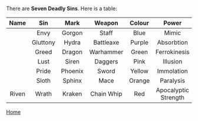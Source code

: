 There are __Seven Deadly Sins__. Here is a table:

|Name|Sin|Mark|Weapon|Colour|Power|Race|
|:-:|:-:|:-:|:-:|:-:|:-:|:-:|
||Envy|Gorgon|Staff|Blue|Mimic|Changeling|
||Gluttony|Hydra|Battleaxe|Purple|Absorbtion||
||Greed|Dragon|Warhammer|Green|Ferrokinesis||
||Lust|Siren|Daggers|Pink|Illusion|Faerie|
||Pride|Phoenix|Sword|Yellow|Immolation|Elf|
||Sloth|Sphinx|Mace|Orange|Paralysis|Golem|
|Riven|Wrath|Kraken|Chain Whip|Red|Apocalyptic Strength|Demon|


[Home](home/home.html)